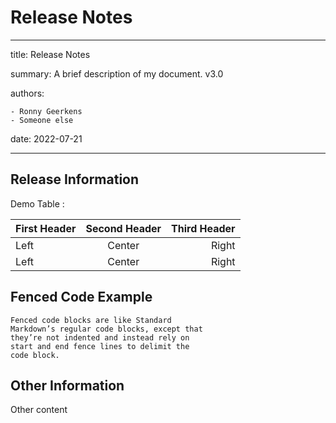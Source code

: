 # Release Notes

---
title: Release Notes

summary: A brief description of my document. v3.0

authors:

    - Ronny Geerkens
    - Someone else
date: 2022-07-21

---

## Release Information

Demo Table :

First Header | Second Header | Third Header
:----------- |:-------------:| -----------:
Left         | Center        | Right
Left         | Center        | Right

## Fenced Code Example

```
Fenced code blocks are like Standard
Markdown’s regular code blocks, except that
they’re not indented and instead rely on
start and end fence lines to delimit the
code block.
```

## Other Information

Other content
